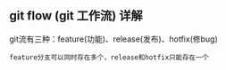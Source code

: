 ## git flow (git 工作流) 详解

git流有三种：feature(功能)、release(发布)、hotfix(修bug)

`feature分支可以同时存在多个，release和hotfix只能存在一个`



